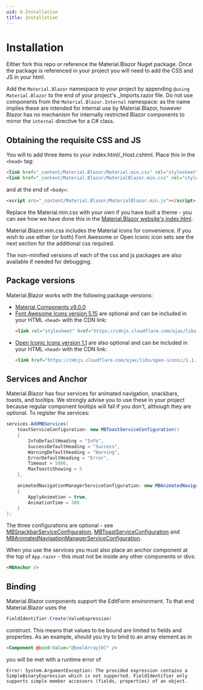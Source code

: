 ```yaml
---
uid: A.Installation
title: Installation
---
```

# Installation

Either fork this repo or reference the Material.Blazor Nuget package. Once the package is referenced in your project you will need to add the CSS and JS in your html.

Add the `Material.Blazor` namespace to your project by appending `@using Material.Blazor` to the end of your project's _Imports.razor file. Do not use components from the `Material.Blazor.Internal` namespace: as the name
implies these are intended for internal use by Material.Blazor, however Blazor has no mechanism for internally restricted Blazor components to mirror the `internal` directive for a C# class.

## Obtaining the requisite CSS and JS

You will to add three items to your index.html/_Host.cshtml. Place this in the `<head>` tag:

```html
<link href="_content/Material.Blazor/Material.min.css" rel="stylesheet" />
<link href="_content/Material.Blazor/MaterialBlazor.min.css" rel="stylesheet" />
```

and at the end of `<body>`:

```html
<script src="_content/Material.Blazor/MaterialBlazor.min.js"></script>
```

 Replace the Material.min.css with your own
if you have built a theme - you can see how we have done this in the [Material.Blazor website's index.html](https://github.com/Material-Blazor/Material.Blazor/blob/main/Material.Blazor.Website.WebAssembly/wwwroot/index.html#L14).

Material.Blazor.min.css includes the Material icons for convenience. If you wish to use either (or both) Font Awesome or Open Iconic icon sets see the next section for the additional css required.

The non-minified versions of each of the css and js packages are also available if needed for debugging.


## Package versions

Material.Blazor works with the following package versions:

- [Material Components v9.0.0](https://github.com/material-components/material-components-web/blob/master/CHANGELOG.md#800-2020-11-02)
- [Font Awesome Icons version 5.15](https://fontawesome.com/changelog/latest) are optional and can be included in your HTML `<head>` with the CDN link:
    ```html
    <link rel="stylesheet" href="https://cdnjs.cloudflare.com/ajax/libs/font-awesome/5.15.1/css/all.min.css" />
    ```
- [Open Iconic Icons version 1.1](https://useiconic.com/open) are also optional and can be included in your HTML `<head>` with the CDN link:
    ```html
    <link href="https://cdnjs.cloudflare.com/ajax/libs/open-iconic/1.1.1/font/css/open-iconic.min.css" crossorigin="anonymous" rel="stylesheet" />
    ```

## Services and Anchor

Material.Blazor has four services for animated navigation, snackbars, toasts, and tooltips. We strongly advise you to use these in your project
because regular component tooltips will fail if you don't, although they are optional. To register the services:

```csharp
services.AddMBServices(
    toastServiceConfiguration: new MBToastServiceConfiguration()
    {
        InfoDefaultHeading = "Info",
        SuccessDefaultHeading = "Success",
        WarningDefaultHeading = "Warning",
        ErrorDefaultHeading = "Error",
        Timeout = 5000,
        MaxToastsShowing = 5
    },

    animatedNavigationManagerServiceConfiguration: new MBAnimatedNavigationManagerServiceConfiguration()
    {
        ApplyAnimation = true,
        AnimationTime = 300
    }
);
```

The three configurations are optional - see [MBSnackbarServiceConfiguration](xref:Material.Blazor.MBSnackbarServiceConfiguration), [MBToastServiceConfiguration](xref:Material.Blazor.MBToastServiceConfiguration) and [MBAnimatedNavigationManagerServiceConfiguration](xref:Material.Blazor.MBAnimatedNavigationManagerServiceConfiguration).

When you use the services you must also place an anchor component at the top of `App.razor` - this must not be inside any other components or divs:

```html
<MBAnchor />
```

## Binding

Material.Blazor components support the EditForm environment. To that end Material.Blazor uses the 

```csharp
FieldIdentifier.Create(ValueExpression) 
```

construct. This means that values to be bound are limited to fields and properties. As an example, should you try to bind to an array element as in

```html
<Component @bind-Value="@boolArray[0]" />
```

you will be met with a runtime error of

`Error: System.ArgumentException: The provided expression contains a SimpleBinaryExpression which is not supported. FieldIdentifier only supports simple member accessors (fields, properties) of an object.`

